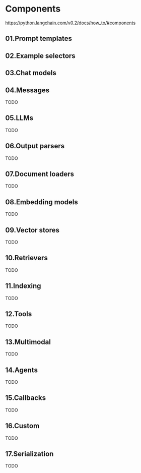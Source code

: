 # Components

<https://python.langchain.com/v0.2/docs/how_to/#components>

## 01.Prompt templates

## 02.Example selectors

## 03.Chat models

## 04.Messages

TODO

## 05.LLMs

TODO

## 06.Output parsers

TODO

## 07.Document loaders

TODO

## 08.Embedding models

TODO

## 09.Vector stores

TODO

## 10.Retrievers

TODO

## 11.Indexing

TODO

## 12.Tools

TODO

## 13.Multimodal

TODO

## 14.Agents

TODO

## 15.Callbacks

TODO

## 16.Custom

TODO

## 17.Serialization

TODO
